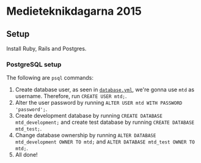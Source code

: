 # Medieteknikdagarna 2015

## Setup

Install Ruby, Rails and Postgres.

### PostgreSQL setup

The following are `psql` commands:

1. Create database user, as seen in [`database.yml`](config/database.yml), we're gonna use `mtd` as username. Therefore, run `CREATE USER mtd;`.
2. Alter the user password by running `ALTER USER mtd WITH PASSWORD 'password';`.
3. Create development database by running `CREATE DATABASE mtd_development;` and create test database by running `CREATE DATABASE mtd_test;`.
4. Change database ownership by running `ALTER DATABASE mtd_development OWNER TO mtd;` and `ALTER DATABASE mtd_test OWNER TO mtd;`.
5. All done!
